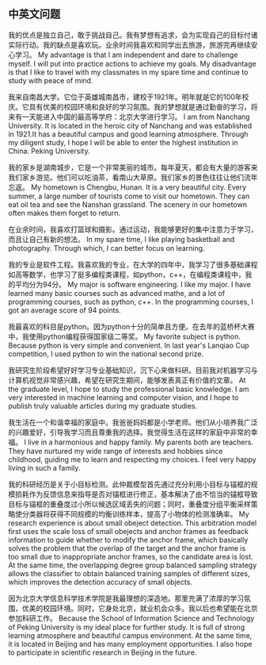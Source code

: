 中英文问题
-------
我的优点是独立自己，敢于挑战自己。我有梦想有追求，会为实现自己的目标付诸实际行动。我的缺点是喜欢玩。业余时间我喜欢和同学出去旅游，旅游完再继续安心学习。
My advantage is that I am independent and dare to challenge myself. I will put into practice actions to achieve my goals. My disadvantage is that I like to travel with my classmates in my spare time and continue to study with peace of mind.

我来自南昌大学。它位于英雄城南昌市，建校于1921年。明年就是它的100年校庆。它具有优美的校园环境和良好的学习氛围。我的梦想就是通过勤奋的学习，将来有一天能进入中国的最高等学府：北京大学进行学习。
I am from Nanchang University. It is located in the heroic city of Nanchang and was established in 1921.It has a beautiful campus and good learning atmosphere. Through my diligent study, I hope I will be able to enter the highest institution in China: Peking University.

我的家乡是湖南城步，它是一个非常美丽的城市。每年夏天，都会有大量的游客来我们家乡游览。他们可以吃油茶，看南山大草原。我们家乡的景色往往让他们流年忘返。
My hometown is Chengbu, Hunan. It is a very beautiful city. Every summer, a large number of tourists come to visit our hometown. They can eat oil tea and see the Nanshan grassland. The scenery in our hometown often makes them forget to return.

在业余时间，我喜欢打篮球和摄影。通过运动，我能够更好的集中注意力于学习，而且让自己有新的想法。
In my spare time, I like playing basketball and photography. Through which, I can better focus on learning.


我的专业是软件工程。我喜欢我的专业，在大学的四年中，我学习了很多基础课程如高等数学，也学习了挺多编程类课程，如python，c++，在编程类课程中，我的平均分为94分。
My major is software engineering. I like my major. I have learned many basic courses such as advanced mathe, and a lot of programming courses, such as python, c++. In the programming courses, I got an average score of 94 points.

我最喜欢的科目是python。因为python十分的简单且方便。在去年的蓝桥杯大赛中，我使用python编程获得国家级二等奖。
My favorite subject is python. Because python is very simple and convenient. In last year's Lanqiao Cup competition, I used python to win the national second prize.

我研究生阶段希望好好学习专业基础知识，沉下心来做科研。目前我对机器学习与计算机视觉非常感兴趣，希望在研究生期间，能够发表真正有价值的文章。
At the graduate level, I hope to study the professional basic knowledge. I am very interested in machine learning and computer vision, and I hope to publish truly valuable articles during my graduate studies.

我生活在一个和谐幸福的家庭中。我爸爸妈妈都是小学老师。他们从小培养我广泛的兴趣爱好，引导我学习而且尊重我的选择。我觉得生活在这样的家庭中非常的幸福。
I live in a harmonious and happy family. My parents both are  teachers. They have nurtured my wide range of interests and hobbies since childhood, guiding me to learn and respecting my choices. I feel very happy living in such a family.

我的科研经历是关于小目标检测。此仲裁模型首先通过充分利用小目标与锚框的规模损耗作为反馈信息来指导是否对锚框进行修正，基本解决了由不恰当的锚框导致目标与锚框的重叠度过小所以候选区域丢失的问题；同时，重叠度分组平衡采样策略使分类器将获得不同规模的均衡训练样本，提高了小物体的检测准确率。
My research experience is about small obeject detection. This arbitration model first uses the scale loss of small obejects and anchor frames as feedback information to guide whether to modify the anchor frame, which basically solves the problem that the overlap of the target and the anchor frame is too small due to inappropriate anchor frames, so the candidate area is lost. At the same time, the overlapping degree group balanced sampling strategy allows the classifier to obtain balanced training samples of different sizes, which improves the detection accuracy of small objects.

因为北京大学信息科学技术学院是我最理想的深造地。那里充满了浓厚的学习氛围，优美的校园环境。同时，它身处北京，就业机会众多。我以后也希望能在北京参加科研工作。
Because the School of Information Science and Technology of Peking University is my ideal place for further study. It is full of strong learning atmosphere and beautiful campus environment. At the same time, it is located in Beijing and has many employment opportunities. I also hope to participate in scientific research in Beijing in the future.